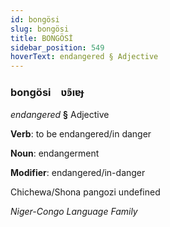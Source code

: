 ```yaml
---
id: bongösi
slug: bongösi
title: BONGÖSİ
sidebar_position: 549
hoverText: endangered § Adjective
---
```


### bongösi&emsp;<span kind="abugida">ʋ̃ꜿıɐɟ</span>

*endangered* **§** Adjective

**Verb**: to be endangered/in danger

**Noun**: endangerment

**Modifier**: endangered/in-danger

Chichewa/Shona pangozi undefined

*Niger-Congo Language Family*